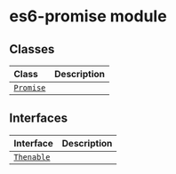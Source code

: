 # es6-promise module



## Classes

| Class	   |  Description |
|:-------------|:---------------|
| [`Promise`](./es6-promise.api/class/promise.md)     |  |



## Interfaces

| Interface	   |  Description |
|:-------------|:---------------|
| [`Thenable`](./es6-promise.api/interface/thenable.md)   |   |






